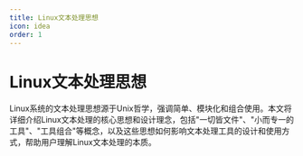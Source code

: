 ```yaml
---
title: Linux文本处理思想
icon: idea
order: 1
---
```


# Linux文本处理思想

Linux系统的文本处理思想源于Unix哲学，强调简单、模块化和组合使用。本文将详细介绍Linux文本处理的核心思想和设计理念，包括"一切皆文件"、"小而专一的工具"、"工具组合"等概念，以及这些思想如何影响文本处理工具的设计和使用方式，帮助用户理解Linux文本处理的本质。

